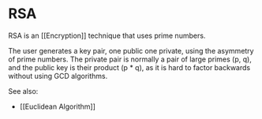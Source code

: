 # RSA

RSA is an [[Encryption]] technique that uses prime numbers.

The user generates a key pair, one public one private, using the asymmetry of prime numbers. The private pair is normally a pair of large primes (p, q), and the public key is their product (p * q), as it is hard to factor backwards without using GCD algorithms.


See also:
- [[Euclidean Algorithm]]